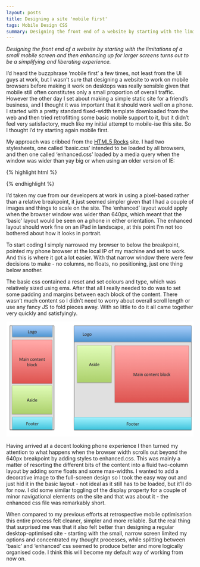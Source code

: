 ```yaml
---
layout: posts
title: Designing a site 'mobile first'
tags: Mobile Design CSS
summary: Designing the front end of a website by starting with the limitations of a small mobile screen and then enhancing up for larger screens turns out to be a simplifying and liberating experience.
---
```


*Designing the front end of a website by starting with the limitations of a small mobile screen and then enhancing up for larger screens turns out to be a simplifying and liberating experience.*

I’d heard the buzzphrase ‘mobile first’ a few times, not least from the UI guys at work, but I wasn’t sure that designing a website to work on mobile browsers before making it work on desktops was really sensible given that mobile still often constitutes only a small proportion of overall traffic. However the other day I set about making a simple static site for a friend’s business, and I thought it was important that it should work well on a phone. I started with a pretty standard fixed-width template downloaded from the web and then tried retrofitting some basic mobile support to it, but it didn’t feel very satisfactory, much like my initial attempt to mobile-ise this site. So I thought I’d try starting again mobile first.

My approach was cribbed from the [HTML5 Rocks](http://bit.ly/SZiA3T) site. I had two stylesheets, one called ‘basic.css’ intended to be loaded by all browsers, and then one called ‘enhanced.css’ loaded by a media query when the window was wider than yay big or when using an older version of IE:

{% highlight html %}
<link rel="stylesheet" type="text/css" href="basic.css" media="screen, handheld" />
<link rel="stylesheet" type="text/css" href="enhanced.css" 
media="screen and (min-width: 640px)" />
<!--[if (lt IE 9)&(!IEMobile)]>
<link rel="stylesheet" type="text/css" href="enhanced.css" />
<![endif]-->
{% endhighlight %}

I’d taken my cue from our developers at work in using a pixel-based rather than a relative breakpoint, it just seemed simpler given that I had a couple of images and things to scale on the site. The ‘enhanced’ layout would apply when the browser window was wider than 640px, which meant that the ‘basic’ layout would be seen on a phone in either orientation. The enhanced layout should work fine on an iPad in landscape, at this point I’m not too bothered about how it looks in portrait.

To start coding I simply narrowed my browser to below the breakpoint, pointed my phone browser at the local IP of my machine and set to work. And this is where it got a lot easier. With that narrow window there were few decisions to make - no columns, no floats, no positioning, just one thing below another.

The basic css contained a reset and set colours and type, which was relatively sized using ems. After that all I really needed to do was to set some padding and margins between each block of the content. There wasn’t much content so I didn’t need to worry about overall scroll length or use any fancy JS to fold pieces away. With so little to do it all came together very quickly and satisfyingly.

![Illustration](/assets/images/posts/mobilelayout.png)

Having arrived at a decent looking phone experience I then turned my attention to what happens when the browser width scrolls out beyond the 640px breakpoint by adding styles to enhanced.css. This was mainly a matter of resorting the different bits of the content into a fluid two-column layout by adding some floats and some max-widths. I wanted to add a decorative image to the full-screen design so I took the easy way out and just hid it in the basic layout - not ideal as it still has to be loaded, but it’ll do for now. I did some similar toggling of the display property for a couple of minor navigational elements on the site and that was about it - the enhanced css file was remarkably short.

When compared to my previous efforts at retrospective mobile optimisation this entire process felt cleaner, simpler and more reliable. But the real thing that surprised me was that it also felt better than designing a regular desktop-optimised site - starting with the small, narrow screen limited my options and concentrated my thought processes, while splitting between ‘basic’ and ‘enhanced’ css seemed to produce better and more logically organised code. I think this will become my default way of working from now on.


